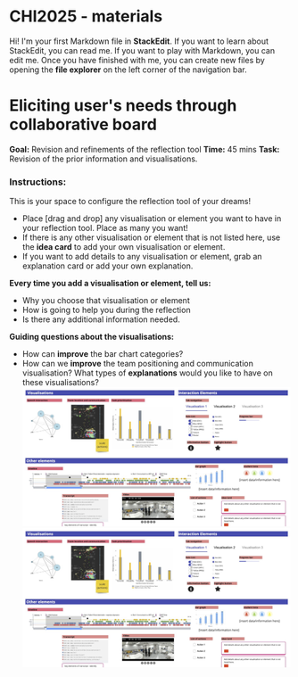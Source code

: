 # CHI2025 - materials

Hi! I'm your first Markdown file in **StackEdit**. If you want to learn about StackEdit, you can read me. If you want to play with Markdown, you can edit me. Once you have finished with me, you can create new files by opening the **file explorer** on the left corner of the navigation bar.


# Eliciting user's needs through collaborative board

**Goal:** Revision and refinements of the reflection tool 
**Time:** 45 mins
**Task:** Revision of the prior information and visualisations.

### Instructions:

This is your space to configure the reflection tool of your dreams!

 -  Place [drag and drop] any visualisation or element you want to have in your reflection tool. Place as many you want!
 -  If there is any other visualisation or element that is not listed here, use the **idea card** to add your own visualisation or element.
 -  If you want to add details to any visualisation or element, grab an explanation card or add your own explanation.

**Every time you add a visualisation or element, tell us:**

 -  Why you choose that visualisation or element
 -  How is going to help you during the reflection
 -  Is there any additional information needed.

**Guiding questions about the visualisations:**

 - How can **improve** the bar chart categories? 
 - How can we **improve** the team positioning and communication visualisation? What types of **explanations** would you like to have on these visualisations?
![enter image description here](https://github.com/vanechev/CHI2025-materials/blob/2154e81f89497926594a08eb072eb396d75aeb96/figures/1%20-Multimodal%20interface%20%28dandelion+audio+video%29%20-%201.png)
![enter image description here](https://github.com/vanechev/CHI2025-materials/blob/2154e81f89497926594a08eb072eb396d75aeb96/figures/1%20-Multimodal%20interface%20%28dandelion+audio+video%29-2.png)
